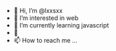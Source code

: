- 👋 Hi, I’m @lxxsxx
- 👀 I’m interested in web 
- 🌱 I’m currently learning javascript
- 💞
- 📫 How to reach me ...

<!---
lxxsxx/lxxsxx is a ✨ special ✨ repository because its `README.md` (this file) appears on your GitHub profile.
You can click the Preview link to take a look at your changes.
--->
